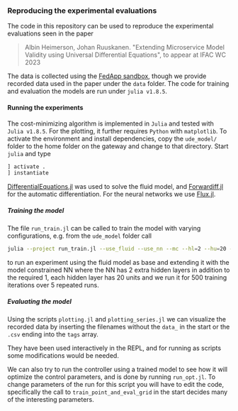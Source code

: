 ### Reproducing the experimental evaluations

The code in this repository can be used to reproduce the experimental evaluations seen in the paper

> Albin Heimerson, Johan Ruuskanen. "Extending Microservice Model Validity using Universal Differential Equations", to appear at IFAC WC 2023

The data is collected using the [FedApp sandbox](https://github.com/JohanRuuskanen/FedApp), though we provide recorded data used in the paper under the `data` folder.
The code for training and evaluation the models are run under `julia v1.8.5`.


#### Running the experiments

The cost-minimizing algorithm is implemented in `Julia` and  tested with `Julia v1.8.5`. For the plotting, it further requires `Python` with `matplotlib`. To activate the environment and install dependencies, copy the `ude_model/` folder to the home folder on the gateway and change to that directory. Start `julia` and type

```Julia
] activate .
] instantiate
```

[DifferentialEquations.jl](https://github.com/SciML/DifferentialEquations.jl) was used to solve the fluid model, and [Forwardiff.jl](https://github.com/JuliaDiff/ForwardDiff.jl) for the automatic differentiation. For the neural networks we use [Flux.jl](https://github.com/FluxML/Flux.jl).


##### Training the model

The file `run_train.jl` can be called to train the model with varying configurations, e.g. from the `ude_model` folder call
```bash
julia --project run_train.jl --use_fluid --use_nn --mc --hl=2 --hu=20 --mi=500 --tag=test --reps=5
```
to run an experiment using the fluid model as base and extending it with the model constrained NN where the NN has 2 extra hidden layers in addition to the required 1, each hidden layer has 20 units and we run it for 500 training iterations over 5 repeated runs.

##### Evaluating the model 

Using the scripts `plotting.jl` and `plotting_series.jl` we can visualize the recorded data by inserting the filenames without the `data_` in the start or the `.csv` ending into the `tags` array.

They have been used interactively in the REPL, and for running as scripts some modifications would be needed.

We can also try to run the controller using a trained model to see how it will optimize the control parameters, and is done by running `run_opt.jl`. To change parameters of the run for this script you will have to edit the code, specifically the call to `train_point_and_eval_grid` in the start decides many of the interesting parameters.
